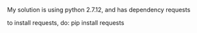 My solution is using python 2.7.12, and has dependency requests

to install requests, do:
	pip install requests


